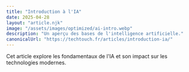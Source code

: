```yaml
---
title: "Introduction à l'IA"
date: 2025-04-28
layout: "article.njk"
image: "/assets/images/optimized/ai-intro.webp"
description: "Un aperçu des bases de l'intelligence artificielle."
canonicalUrl: "https://techtouch.fr/articles/introduction-ia/"
---
```


Cet article explore les fondamentaux de l'IA et son impact sur les technologies modernes.